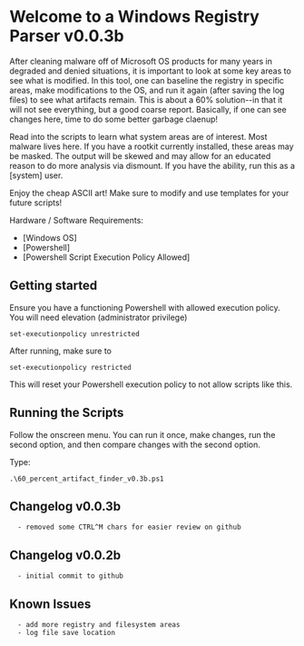 # Welcome to a Windows Registry Parser v0.0.3b

After cleaning malware off of Microsoft OS products for many years in degraded and denied situations, it is important to look at some key areas to see what is modified. In this tool, one can baseline the registry in specific areas, make modifications to the OS, and run it again (after saving the log files) to see what artifacts remain. This is about a 60% solution--in that it will not see everything, but a good coarse report. Basically, if one can see changes here, time to do some better garbage claenup!

Read into the scripts to learn what system areas are of interest. Most malware lives here. If you have a rootkit currently installed, these areas may be masked. The output will be skewed and may allow for an educated reason to do more analysis via dismount. If you have the ability, run this as a [system] user.  

Enjoy the cheap ASCII art! Make sure to modify and use templates for your future scripts!

Hardware / Software Requirements:
  * [Windows OS]
  * [Powershell]
  * [Powershell Script Execution Policy Allowed]

## Getting started

Ensure you have a functioning Powershell with allowed execution policy. You will need elevation (administrator privilege)
```
set-executionpolicy unrestricted
```

After running, make sure to

```
set-executionpolicy restricted
```
This will reset your Powershell execution policy to not allow scripts like this.  

## Running the Scripts

Follow the onscreen menu. You can run it once, make changes, run the second option, and then compare changes with the second option.

Type:
```
.\60_percent_artifact_finder_v0.3b.ps1
```

## Changelog v0.0.3b
```
  - removed some CTRL^M chars for easier review on github
```

## Changelog v0.0.2b
```
  - initial commit to github
```

## Known Issues
```
  - add more registry and filesystem areas
  - log file save location
```
